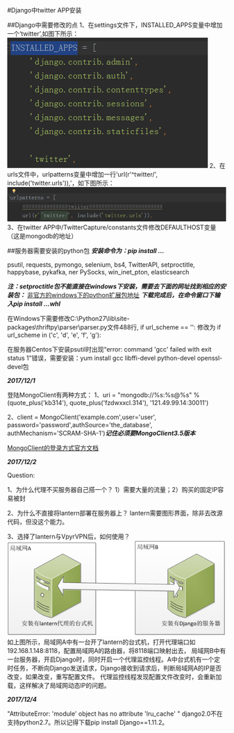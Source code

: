 #Django中twitter APP安装

##Django中需要修改的点
1、在settings文件下，INSTALLED_APPS变量中增加一个‘twitter’,如图下所示：
![](./static/twitter/readme_settings.png)
2、在urls文件中，urlpatterns变量中增加一行‘url(r'^twitter/', include('twitter.urls')),’，如下图所示：
![](./static/twitter/readme_urls.png)
3、在twitter APP中/TwitterCapture/constants文件修改DEFAULTHOST变量（这是mongodb的地址）

##服务器需要安装的python包
***安装命令为：pip install ...***

psutil, requests, pymongo, selenium, bs4, TwitterAPI, setproctitle, happybase, pykafka, ner
PySocks, win_inet_pton, elasticsearch


***注：setproctitle包不能直接在windows下安装，需要去下面的网址找到相应的安装包：***
[非官方的windows下的python扩展包地址](https://www.lfd.uci.edu/~gohlke/pythonlibs/)
***下载完成后，在命令窗口下输入pip install ...whl***

在Windows下需要修改C:\Python27\lib\site-packages\thriftpy\parser\parser.py文件488行,
 if url_scheme == '': 修改为 if url_scheme in ('c', 'd', 'e', 'f', 'g'):

在服务器Centos下安装psutil时出现“error: command 'gcc' failed with exit status 1”错误，需要安装：yum install gcc libffi-devel python-devel openssl-devel包

***2017/12/1***

登陆MongoClient有两种方式：
1、uri = "mongodb://%s:%s@%s" % (quote_plus('kb314'), quote_plus('fzdwxxcl.314'), '121.49.99.14:30011')

2、client = MongoClient('example.com',user='user',
password='password',authSource='the_database',
authMechanism='SCRAM-SHA-1')***记住必须要MongoClient3.5版本***

[MongoClient的登录方式官方文档](http://api.mongodb.com/python/current/api/pymongo/mongo_client.html)

***2017/12/2***

Question:

1、为什么代理不买服务器自己搭一个？
  1）需要大量的流量；2）购买的固定IP容易被封

2、为什么不直接将lantern部署在服务器上？
  lantern需要图形界面，除非去改源代码，但没这个能力。

3、选择了lantern与VpyrVPN后，如何使用？
![](./static/twitter/readme_proxy.png)
  如上图所示，局域网A中有一台开了lantern的台式机，打开代理端口如192.168.1.148:8118，配置局域网A的路由器，将8118端口映射出去，
局域网B中有一台服务器，开启Django时，同时开启一个代理监控线程。A中台式机有一个定时任务，不断向Django发送请求，Django接收到请求后，判断局域网A的IP是否改变，如果改变，重写配置文件。
代理监控线程发现配置文件改变时，会重新加载，这样解决了局域网动态IP的问题。


***2017/12/4***

"AttributeError: 'module' object has no attribute 'lru_cache' "
django2.0不在支持python2.7。所以记得下载pip install Django==1.11.2。

